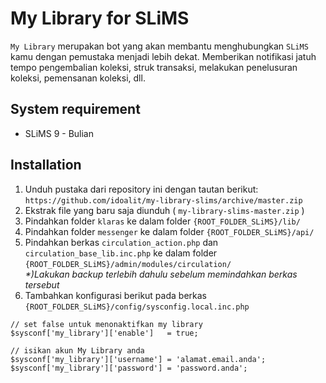 # My Library for SLiMS
`My Library` merupakan bot yang akan membantu menghubungkan `SLiMS` kamu dengan pemustaka menjadi lebih dekat. 
Memberikan notifikasi jatuh tempo pengembalian koleksi, struk transaksi, melakukan penelusuran koleksi, pemensanan koleksi, dll.

## System requirement
- SLiMS 9 - Bulian

## Installation
1. Unduh pustaka dari repository ini dengan tautan berikut:
```https://github.com/idoalit/my-library-slims/archive/master.zip```
2. Ekstrak file yang baru saja diunduh ( `my-library-slims-master.zip` ) 
3. Pindahkan folder `klaras` ke dalam folder `{ROOT_FOLDER_SLiMS}/lib/`
4. Pindahkan folder `messenger` ke dalam folder `{ROOT_FOLDER_SLiMS}/api/`
5. Pindahkan berkas `circulation_action.php` dan `circulation_base_lib.inc.php` ke dalam folder `{ROOT_FOLDER_SLiMS}/admin/modules/circulation/`  
   _*)Lakukan backup terlebih dahulu sebelum memindahkan berkas tersebut_
6. Tambahkan konfigurasi berikut pada berkas `{ROOT_FOLDER_SLiMS}/config/sysconfig.local.inc.php`  
```
// set false untuk menonaktifkan my library
$sysconf['my_library']['enable']   = true;

// isikan akun My Library anda
$sysconf['my_library']['username'] = 'alamat.email.anda';
$sysconf['my_library']['password'] = 'password.anda';
```

